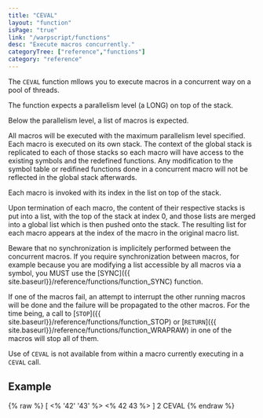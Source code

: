 ```yaml
---
title: "CEVAL"
layout: "function"
isPage: "true"
link: "/warpscript/functions"
desc: "Execute macros concurrently."
categoryTree: ["reference","functions"]
category: "reference"
---
```

 
The `CEVAL` function mllows you to execute macros in a concurrent way on a pool of threads.

The function expects a parallelism level (a LONG) on top of the stack.

Below the parallelism level, a list of macros is expected.

All macros will be executed with the maximum parallelism level specified. Each macro is executed on its own stack. The context of the global stack is replicated to each of those stacks so each macro will have access to the existing symbols and the redefined functions. Any modification to the symbol table or redifined functions done in a concurrent macro will not be reflected in the global stack afterwards.

Each macro is invoked with its index in the list on top of the stack.

Upon termination of each macro, the content of their respective stacks is put into a list, with the top of the stack at index 0, and those lists are merged into a global list which is then pushed onto the stack. The resulting list for each macro appears at the index of the macro in the original macro list.

Beware that no synchronization is implicitely performed between the concurrent macros. If you require synchronization between macros, for example because you are modifying a list accessible by all macros via a symbol, you MUST use the [SYNC]({{ site.baseurl}}/reference/functions/function_SYNC) function.

If one of the macros fail, an attempt to interrupt the other running macros will be done and the failure will be propagated to the other macros. For the time being, a call to [`STOP`]({{ site.baseurl}}/reference/functions/function_STOP) or [`RETURN`]({{ site.baseurl}}/reference/functions/function_WRAPRAW) in one of the macros will stop all of them.

Use of `CEVAL` is not available from within a macro currently executing in a `CEVAL` call.

## Example ##

{% raw %}
<warp10-warpscript-widget backend="{{backend}}"  exec-endpoint="{{execEndpoint}}">[
<% '42' '43' %>
<% 42 43 %>
] 2 CEVAL
</warp10-warpscript-widget>
{% endraw %}        
